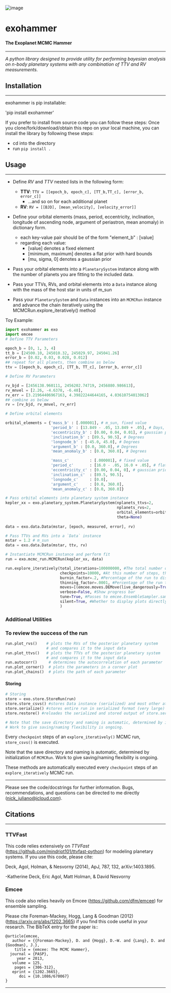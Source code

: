 ![image](https://github.com/user-attachments/assets/bb36a18a-e5cb-4ad5-b11c-831d2a3e92f6)


# exohammer
#### The Exoplanet MCMC Hammer
___


_A python library designed to provide utility for performing bayesian analysis on n-body planetary systems with any combination of TTV and RV measurements._




## Installation
___
exohammer is pip installable:

'pip install exohammer'

If you prefer to install from source code you can follow these steps:
Once you clone/fork/download/obtain this repo on your local machine, you can install the library by following these steps:
- cd into the directory
- run `pip install .`


## Usage
___

- Define *RV* and *TTV* nested lists in the following form:
  - **TTV**: `TTV = [[epoch_b, epoch_c], [TT_b,TT_c], [error_b, error_c]]`
    - ...and so on for each additional planet
  - **RV**: `RV = [[BJD], [mean_velocity], [velocity_error]]`

- Define your orbital elements (mass, period, eccentricity, inclination, longitude of ascending node, argument of periastron, mean anomaly) in dictionary form.
  - each key-value pair should be of the form "element_b" : [value]
  - regarding each value:
    - [value] denotes a fixed element
    - [minimum, maximum] denotes a flat prior with hard bounds
    - [mu, sigma, 0] denotes a gaussian prior
- Pass your orbital elements into a `PlanetarySystem` instance along with the number of planets you are fitting to the included data.
- Pass your TTVs, RVs, and orbital elements into a `Data` instance along with the mass of the host star in units of m_sun
- Pass your `PlanetarySystem` and `Data` instances into an `MCMCRun` instance and advance the chain iteratively using the MCMCRun.explore_iteratively() method

Toy Example:

```python
import exohammer as exo
import emcee
# Define TTV Parameters

epoch_b = [0, 1, 3, 4]
tt_b = [24500.10, 245010.32, 245029.97, 245041.26]
error_b = [0.02, 0.03, 0.028, 0.012]
## repeat for all planets, then combine as below
ttv = [[epoch_b, epoch_c], [TT_b, TT_c], [error_b, error_c]]

# Define RV Parameters

rv_bjd = [2456138.960111, 2456202.74719, 2456880.986613],
rv_mnvel = [2.26, -4.6378, -6.48],
rv_err = [3.21964406967163, 4.39822244644165, 4.03610754013062]
## combine as below
rv = [rv_bjd, rv_mnvel, rv_err]

# Define orbital elements

orbital_elements = {'mass_b' : [.000001], # m_sun, fixed value
                    'period_b' : [13.849 - .05, 13.849 + .05], # Days, flat prior  
                    'eccentricity_b' : [0.00, 0.04, 0.01], # gaussian prior
                    'inclination_b' : [89.5, 90.5], # Degrees
                    'longnode_b' : [-45.0, 45.0], # Degrees
                    'argument_b' : [0.0, 360.0], # Degrees
                    'mean_anomaly_b' : [0.0, 360.0], # Degrees

                    'mass_c'         : [.000001], # fixed value
                    'period_c'       : [16.0 - .05, 16.0 + .05], # flat prior           
                    'eccentricity_c' : [0.00, 0.04, 0], # gaussian prior
                    'inclination_c'  : [89.5, 90.5],
                    'longnode_c'     : [0.0],
                    'argument_c'     : [0.0, 360.0],
                    'mean_anomaly_c' : [0.0, 360.0]}

# Pass orbital elements into planetary system instance
kepler_xx = exo.planetary_system.PlanetarySystem(nplanets_ttvs=2, 
                                                 nplanets_rvs=2, 
                                                 orbital_elements=orbital_elements, 
                                                 theta=None)
                                                
data = exo.data.Data(mstar, [epoch, measured, error], rv)

# Pass TTVs and RVs into a `Data` instance
mstar = 1.2 # m_sun
data = exo.data.Data(mstar, ttv, rv)

# Instantiate MCMCRun instance and perform fit
run = exo.mcmc_run.MCMCRun(kepler_xx, data)

run.explore_iteratively(total_iterations=100000000, #The total number of steps to advance your chains
                        checkpoints=10000, #At this number of steps, the run will save your run for incremental evaluation
                        burnin_factor=.2, #Percentage of the run to discard as burn in.
                        thinning_factor=.0001, #Percentage of the run to thin the entire run by
	                    moves=[(emcee.moves.DEMove(live_dangerously=True), 0.9), (emcee.moves.DESnookerMove(live_dangerously=True), 0.1),], #See https://emcee.readthedocs.io/en/stable/tutorials/moves/
	                    verbose=False, #Show progress bar
                        tune=True, #Passes to emcee.EnsembleSampler.sample. 'True' recommended
                        silent=True, #Whether to display plots directly in the IDE
                        )
```


### Additional Utilities

### To review the success of the run
```python
run.plot_rvs()    # plots the RVs of the posterior planetary system 
                  # and compares it to the input data
run.plot_ttvs()   # plots the TTVs of the posterior planetary system 
                  # and compares it to the input data
run.autocorr()     # determines the autocorrelation of each parameter
run.plot_corner()  # plots the parameters in a corner plot
run.plot_chains()  # plots the path of each parameter
```
#### Storing

```python
# Storing
store = exo.store.StoreRun(run)
store.store_csvs() #stores Data instance (serialized) and most other attributes as csv files
store.serialize() #stores entire run in serialized format (very large)
store.restore() #reloades the serialized and stored output of store.serialize()

# Note that the save directory and naming is automatic, determined by initialization of MCMCRun. 
# Work to give saving/naming flexibility is ongoing. 

```

Every `checkpoint` steps of an `explore_iteratively()` MCMC run, `store_csvs()` is executed.

Note that the save directory and naming is automatic, determined by initialization of `MCMCRun`. Work to give saving/naming flexibility is ongoing. 




These methods are automatically executed every `checkpoint` steps of an `explore_iteratively` MCMC run.


___
Please see the code/docstrings for further information. Bugs, recommendations, and questions can be directed to me directly (nick_juliano@icloud.com).

## Citations
___
### TTVFast
This code relies extensively on _TTVFast_ (<https://github.com/mindriot101/ttvfast-python>) for modeling planetary systems. If you use this code, please cite:

Deck, Agol, Holman, & Nesvorny (2014), ApJ, 787, 132, arXiv:1403.1895.

-Katherine Deck, Eric Agol, Matt Holman, & David Nesvorny

### Emcee
This code also relies heavily on Emcee (<https://github.com/dfm/emcee>) for ensemble sampling.

Please cite Foreman-Mackey, Hogg, Lang & Goodman (2012)
(<https://arxiv.org/abs/1202.3665>) if you find this code useful in your
research. The BibTeX entry for the paper is::

    @article{emcee,
       author = {{Foreman-Mackey}, D. and {Hogg}, D.~W. and {Lang}, D. and {Goodman}, J.},
        title = {emcee: The MCMC Hammer},
      journal = {PASP},
         year = 2013,
       volume = 125,
        pages = {306-312},
       eprint = {1202.3665},
          doi = {10.1086/670067}
    }

___



